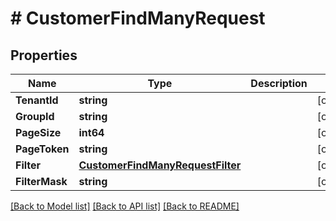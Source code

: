 # # CustomerFindManyRequest


## Properties 


Name | Type | Description | Notes
------------ | ------------- | ------------- | -------------
**TenantId**| **string** |   | [optional]
**GroupId**| **string** |   | [optional]
**PageSize**| **int64** |   | [optional]
**PageToken**| **string** |   | [optional]
**Filter**| [**CustomerFindManyRequestFilter**](CustomerFindManyRequestFilter.md) |   | [optional]
**FilterMask**| **string** |   | [optional]


[[Back to Model list]](../../README.md#models) [[Back to API list]](../../README.md#endpoints) [[Back to README]](../../README.md)

